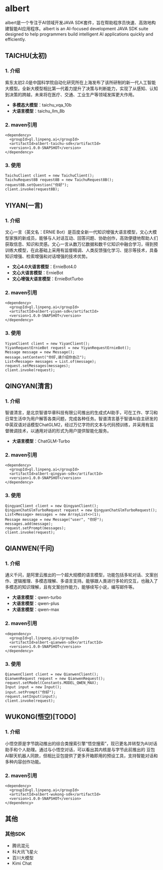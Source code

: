 # albert
albert是一个专注于AI领域开发JAVA SDK套件，旨在帮助程序员快速、高效地构建智能AI应用程序。albert is an AI-focused development JAVA SDK suite designed to help programmers build intelligent AI applications quickly and efficiently.
##  TAICHU(太初)
###  1. 介绍
紫东太初2.0是中国科学院自动化研究所在上海发布了该所研制的新一代人工智能大模型。全新大模型相比第一代着力提升了决策与判断能力，实现了从感知、认知到决策的跨越，未来将在医疗、交通、工业生产等领域发挥更大作用。
- **多模态大模型**：taichu_vqa_10b
- **大语言模型**：taichu_llm_8b

###  2. maven引用
```
<dependency>
  <groupId>gl.linpeng.ai</groupId>
  <artifactId>albert-taichu-sdk</artifactId>
  <version>1.0.0-SNAPSHOT</version>
</dependency>
```
###  3. 使用
```
TaichuClient client = new TaichuClient();
TaichuRequest8B request8B = new TaichuRequest8B();
request8B.setQuestion("你好");
client.invoke(request8B);
```

## YIYAN(一言)
###  1. 介绍
文心一言（英文名：ERNIE Bot）是百度全新一代知识增强大语言模型，文心大模型家族的新成员，能够与人对话互动、回答问题、协助创作，高效便捷地帮助人们获取信息、知识和灵感。文心一言从数万亿数据和数千亿知识中融合学习，得到预训练大模型，在此基础上采用有监督精调、人类反馈强化学习、提示等技术，具备知识增强、检索增强和对话增强的技术优势。
 - **文心4.0大语言模型**：ErnieBot4.0
 - **文心大语言模型**：ErnieBot
 - **文心增强大语言模型**：ErnieBotTurbo

###  2. maven引用
```
<dependency>
  <groupId>gl.linpeng.ai</groupId>
  <artifactId>albert-yiyan-sdk</artifactId>
  <version>1.0.0-SNAPSHOT</version>
</dependency>
```

###  3. 使用
```
YiyanClient client = new YiyanClient();
YiyanRequestErnieBot request = new YiyanRequestErnieBot();
Message message = new Message();
message.setContent("你好,请介绍你自己");
List<Message> messages = List.of(message);
request.setMessages(messages);
client.invoke(request);
```

## QINGYAN(清言)
###  1. 介绍
智谱清言，是北京智谱华章科技有限公司推出的生成式AI助手，可在工作、学习和日常生活中为用户解答各类问题，完成各种任务。智谱清言基于智谱AI自主研发的中英双语对话模型ChatGLM2，经过万亿字符的文本与代码预训练，并采用有监督微调技术，以通用对话的形式为用户提供智能化服务。
- **大语言模型**：ChatGLM-Turbo
###  2. maven引用
```
<dependency>
  <groupId>gl.linpeng.ai</groupId>
  <artifactId>albert-qingyan-sdk</artifactId>
  <version>1.0.0-SNAPSHOT</version>
</dependency>
```

###  3. 使用
```
QingyanClient client = new QingyanClient();
QingyanChatGlmTurboRequest request = new QingyanChatGlmTurboRequest();
List<Message> messages = new ArrayList<>(1);
Message message = new Message("user", "你好");
messages.add(message);
request.setPrompt(messages);
client.invoke(request);
```

## QIANWEN(千问)
###  1. 介绍
通义千问，是阿里云推出的一个超大规模的语言模型，功能包括多轮对话、文案创作、逻辑推理、多模态理解、多语言支持。能够跟人类进行多轮的交互，也融入了多模态的知识理解，且有文案创作能力，能够续写小说，编写邮件等。
- **大语言模型**：qwen-turbo
- **大语言模型**：qwen-plus
- **大语言模型**：qwen-max

###  2. maven引用
```
<dependency>
  <groupId>gl.linpeng.ai</groupId>
  <artifactId>albert-qianwen-sdk</artifactId>
  <version>1.0.0-SNAPSHOT</version>
</dependency>
```

###  3. 使用
```
QianwenClient client = new QianwenClient();
QianwenRequest request = new QianwenRequest();
request.setModel(Constants.MODEL_QWEN_MAX);
Input input = new Input();
input.setPrompt("你好");
request.setInput(input);
client.invoke(request);
```

## WUKONG(悟空)[TODO]
###  1. 介绍
小悟空原是字节跳动推出的综合类搜索引擎“悟空搜索”，现已更名并转型为AI对话助手和个人助理。通过与小悟空对话，可以看出其内核是与字节此前推出的 豆包 AI聊天机器人同款，但相比豆包提供了更多开箱即用的预设工具，支持智能对话和多种内容创作功能。
###  2. maven引用
```
<dependency>
  <groupId>gl.linpeng.ai</groupId>
  <artifactId>albert-wukong-sdk</artifactId>
  <version>1.0.0-SNAPSHOT</version>
</dependency>
```
## 其他
###  其他SDK
- 腾讯混元
- 科大讯飞星火
- 百川大模型
- Kimi Chat
